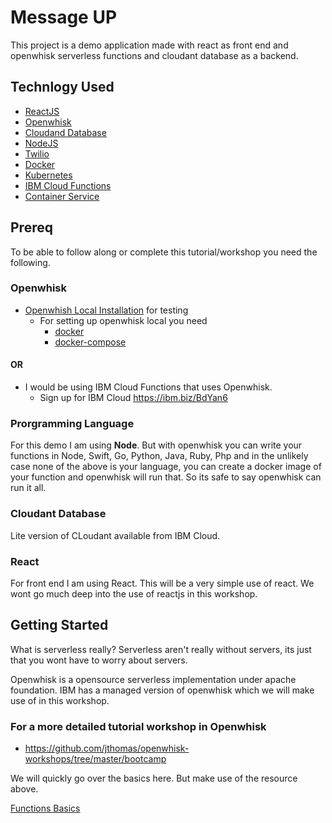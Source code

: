 # Message UP

This project is a demo application made with react as front end and openwhisk serverless functions and cloudant database as a backend.

## Technlogy Used
* [ReactJS](https://reactjs.org/)
* [Openwhisk](https://openwhisk.apache.org/)
* [Cloudand Database](https://www.ibm.com/cloud/cloudant)
* [NodeJS](https://nodejs.org/en/)
* [Twilio](https://www.twilio.com/)
* [Docker](https://www.docker.com/)
* [Kubernetes](https://kubernetes.io/)
* [IBM Cloud Functions](https://console.bluemix.net/openwhisk/)
* [Container Service](https://www.ibm.com/cloud/container-service)

## Prereq
To be able to follow along or complete this tutorial/workshop you need the following. 

### Openwhisk
* [Openwhish Local Installation](https://openwhisk.apache.org/documentation.html#openwhisk_deployment) for testing 
  * For setting up openwhisk local you need 
    * [docker](https://docs.docker.com/docker-for-mac/)
    * [docker-compose](https://docs.docker.com/docker-for-mac/)
#### OR 
* I would be using IBM Cloud Functions that uses Openwhisk.
  * Sign up for IBM Cloud https://ibm.biz/BdYan6 

### Prorgramming Language
For this demo I am using **Node**. But with openwhisk you can write your functions in Node, Swift, Go, Python, Java, Ruby, Php and in the unlikely case none of the above is your language, you can create a docker image of your function and openwhisk will run that. So its safe to say openwhisk can run it all. 

### Cloudant Database
Lite version of CLoudant available from IBM Cloud.

### React 
For front end I am using React. This will be a very simple use of react. We wont go much deep into the use of reactjs in this workshop.

## Getting Started
What is serverless really? 
Serverless aren't really without servers, its just that you wont have to worry about servers.

Openwhisk is a opensource serverless implementation under apache foundation. IBM has a managed version of openwhisk which we will make use of in this workshop. 

### For a more detailed tutorial workshop in Openwhisk
* https://github.com/jthomas/openwhisk-workshops/tree/master/bootcamp

We will quickly go over the basics here. But make use of the resource above.

[Functions Basics](./Basics.md)
